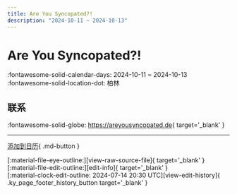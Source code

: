 ```yaml
---
title: Are You Syncopated?!
description: "2024-10-11 ~ 2024-10-13"
---
```


# Are You Syncopated?! 

:fontawesome-solid-calendar-days: 2024-10-11 ~ 2024-10-13  
:fontawesome-solid-location-dot: 柏林  

## 联系

:fontawesome-solid-globe: <https://areyousyncopated.de>{ target='_blank' }  

---

[添加到日历](https://swing.news/ics/zh-Hans/2024/de/are-you-syncopated-2024.ics){ .md-button }

<div class="ky_page_footer" markdown>
<div class="ky_page_footer_trailing" markdown="span">
[:material-file-eye-outline:][view-raw-source-file]{ target='_blank' }
[:material-file-edit-outline:][edit-info]{ target='_blank' }
</div>
<div class="ky_page_footer_leading" markdown="span">
[:material-clock-edit-outline: 2024-07-14 20:30 UTC][view-edit-history]{ .ky_page_footer_history_button target='_blank' }
</div>
</div>

[view-raw-source-file]: https://github.com/swingdance/events/blob/main/2024/de/are-you-syncopated-2024.json "查看原始源文件"
[edit-info]: https://github.com/swingdance/events/issues/new?assignees=&labels=update+event&projects=&template=03-update_entity.yml&title=%5B2024%2Fde%5D%20Are%20You%20Syncopated%3F%21&region=de&year=2024&id=are-you-syncopated-2024&name=Are%20You%20Syncopated%3F%21&org_id= "编辑信息"

[view-edit-history]: https://github.com/swingdance/events/commits/main/2024/de/are-you-syncopated-2024.json "查看编辑历史"
